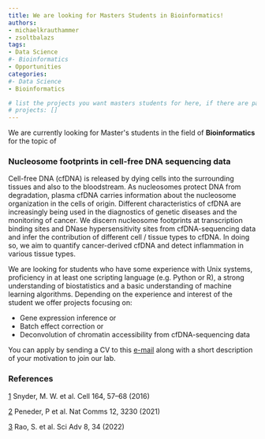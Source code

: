 ```yaml
---
title: We are looking for Masters Students in Bioinformatics!
authors:
- michaelkrauthammer
- zsoltbalazs
tags: 
- Data Science
#- Bioinformatics
- Opportunities
categories:
#- Data Science
- Bioinformatics

# list the projects you want masters students for here, if there are pages for them
# projects: []
---
```


We are currently looking for Master's students in the field of **Bioinformatics** for the topic of

### Nucleosome footprints in cell-free DNA sequencing data

Cell-free DNA (cfDNA) is released by dying cells into the surrounding tissues and also to the bloodstream. As nucleosomes protect DNA from degradation, plasma cfDNA carries information about the nucleosome organization in the cells of origin. Different characteristics of cfDNA are increasingly being used in the diagnostics of genetic diseases and the monitoring of cancer. We discern nucleosome footprints at transcription binding sites and DNase hypersensitivity sites from cfDNA-sequencing data and infer the contribution of different cell / tissue types to cfDNA. In doing so, we aim to quantify cancer-derived cfDNA and detect inflammation in various tissue types.

We are looking for students who have some experience with Unix systems, proficiency in at least one scripting language (e.g. Python or R), a strong understanding of biostatistics and a basic understanding of machine learning algorithms.
Depending on the experience and interest of the student we offer projects focusing on:
- Gene expression inference or
- Batch effect correction or
- Deconvolution of chromatin accessibility from cfDNA-sequencing data

You can apply by sending a CV to this <a href="#" onclick="u='zsolt.balazs'; d='uzh.ch'; prompt('Copy address to clipboard',u+'@'+d); return false">e-mail</a> along with a short description of your motivation to join our lab.

### References
[1](https://www.sciencedirect.com/science/article/pii/S009286741501569X) Snyder, M. W. et al. Cell 164, 57–68 (2016)

[2](https://www.nature.com/articles/s41467-021-23445-w) Peneder, P et al. Nat Comms 12, 3230 (2021) 

[3](https://www.science.org/doi/10.1126/sciadv.abm4358) Rao, S. et al. Sci Adv 8, 34 (2022)
